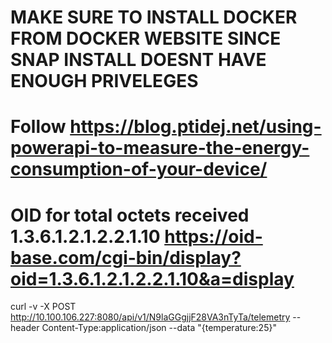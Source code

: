 # MAKE SURE TO INSTALL DOCKER FROM DOCKER WEBSITE SINCE SNAP INSTALL DOESNT HAVE ENOUGH PRIVELEGES

# Follow https://blog.ptidej.net/using-powerapi-to-measure-the-energy-consumption-of-your-device/

# OID for total octets received 1.3.6.1.2.1.2.2.1.10 https://oid-base.com/cgi-bin/display?oid=1.3.6.1.2.1.2.2.1.10&a=display



curl -v -X POST http://10.100.106.227:8080/api/v1/N9laGGgjjF28VA3nTyTa/telemetry --header Content-Type:application/json --data "{temperature:25}"